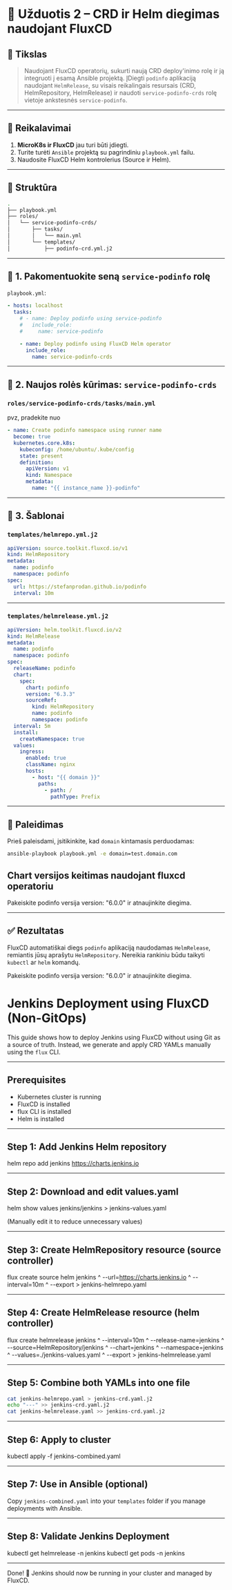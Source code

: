 # 💪 Užduotis 2 – CRD ir Helm diegimas naudojant FluxCD

## 🎯 Tikslas

> Naudojant FluxCD operatorių, sukurti naują CRD deploy'inimo rolę ir ją integruoti į esamą Ansible projektą. ĮDiegti `podinfo` aplikaciją naudojant `HelmRelease`, su visais reikalingais resursais (CRD, HelmRepository, HelmRelease) ir naudoti `service-podinfo-crds` rolę vietoje ankstesnės `service-podinfo`.

---

## 💠 Reikalavimai

1. **MicroK8s ir FluxCD** jau turi būti įdiegti.
2. Turite turėti `Ansible` projektą su pagrindiniu `playbook.yml` failu.
3. Naudosite FluxCD Helm kontrolerius (Source ir Helm).

---

## 📁 Struktūra

```bash
.
├── playbook.yml
├── roles/
│   └── service-podinfo-crds/
│       ├── tasks/
│       │   └── main.yml
│       └── templates/
│           ├── podinfo-crd.yml.j2
```

---

## 🔧 1. Pakomentuokite seną `service-podinfo` rolę

`playbook.yml`:

```yaml
- hosts: localhost
  tasks:
    # - name: Deploy podinfo using service-podinfo
    #   include_role:
    #     name: service-podinfo

    - name: Deploy podinfo using FluxCD Helm operator
      include_role:
        name: service-podinfo-crds
```

---

## 🧱 2. Naujos rolės kūrimas: `service-podinfo-crds`

### `roles/service-podinfo-crds/tasks/main.yml`

pvz, pradekite nuo

```yaml
- name: Create podinfo namespace using runner name
  become: true
  kubernetes.core.k8s:
    kubeconfig: /home/ubuntu/.kube/config
    state: present
    definition:
      apiVersion: v1
      kind: Namespace
      metadata:
        name: "{{ instance_name }}-podinfo"

```

---

## 📄 3. Šablonai

### `templates/helmrepo.yml.j2`

```yaml
apiVersion: source.toolkit.fluxcd.io/v1
kind: HelmRepository
metadata:
  name: podinfo
  namespace: podinfo
spec:
  url: https://stefanprodan.github.io/podinfo
  interval: 10m
```

---

### `templates/helmrelease.yml.j2`

```yaml
apiVersion: helm.toolkit.fluxcd.io/v2
kind: HelmRelease
metadata:
  name: podinfo
  namespace: podinfo
spec:
  releaseName: podinfo
  chart:
    spec:
      chart: podinfo
      version: "6.3.3"
      sourceRef:
        kind: HelmRepository
        name: podinfo
        namespace: podinfo
  interval: 5m
  install:
    createNamespace: true
  values:
    ingress:
      enabled: true
      className: nginx
      hosts:
        - host: "{{ domain }}"
          paths:
            - path: /
              pathType: Prefix
```

---

## 🚀 Paleidimas

Prieš paleisdami, įsitikinkite, kad `domain` kintamasis perduodamas:

```bash
ansible-playbook playbook.yml -e domain=test.domain.com
```
## Chart versijos keitimas naudojant fluxcd operatoriu

Pakeiskite podinfo versija   version: "6.0.0" ir atnaujinkite diegima.

---

## ✅ Rezultatas

FluxCD automatiškai diegs `podinfo` aplikaciją naudodamas `HelmRelease`, remiantis jūsų aprašytu `HelmRepository`. Nereikia rankiniu būdu taikyti `kubectl` ar `helm` komandų.

Pakeiskite podinfo versija   version: "6.0.0" ir atnaujinkite diegima.


# Jenkins Deployment using FluxCD (Non-GitOps)

This guide shows how to deploy Jenkins using FluxCD without using Git as a source of truth. 
Instead, we generate and apply CRD YAMLs manually using the `flux` CLI.

---

## Prerequisites

- Kubernetes cluster is running
- FluxCD is installed
- flux CLI is installed
- Helm is installed

---

## Step 1: Add Jenkins Helm repository

helm repo add jenkins https://charts.jenkins.io

---

## Step 2: Download and edit values.yaml

helm show values jenkins/jenkins > jenkins-values.yaml

(Manually edit it to reduce unnecessary values)

---

## Step 3: Create HelmRepository resource (source controller)

flux create source helm jenkins ^
  --url=https://charts.jenkins.io ^
  --interval=10m ^
  --export > jenkins-helmrepo.yaml

---

## Step 4: Create HelmRelease resource (helm controller)

flux create helmrelease jenkins ^
  --interval=10m ^
  --release-name=jenkins ^
  --source=HelmRepository/jenkins ^
  --chart=jenkins ^
  --namespace=jenkins ^
  --values=./jenkins-values.yaml ^
  --export > jenkins-helmrelease.yaml

---

## Step 5: Combine both YAMLs into one file 

```bash
cat jenkins-helmrepo.yaml > jenkins-crd.yaml.j2
echo "---" >> jenkins-crd.yaml.j2
cat jenkins-helmrelease.yaml >> jenkins-crd.yaml.j2
```

---

## Step 6: Apply to cluster

kubectl apply -f jenkins-combined.yaml

---

## Step 7: Use in Ansible (optional)

Copy `jenkins-combined.yaml` into your `templates` folder if you manage deployments with Ansible.

---

## Step 8: Validate Jenkins Deployment

kubectl get helmrelease -n jenkins
kubectl get pods -n jenkins

---

Done! 🚀 Jenkins should now be running in your cluster and managed by FluxCD.
